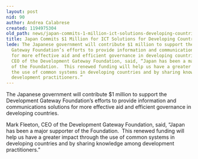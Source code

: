 ```yaml
---
layout: post
nid: 90
author: Andrea Calabrese
created: 1194975304
old_path: news/japan-commits-1-million-ict-solutions-developing-countries
title: Japan Commits $1 Million for ICT Solutions for Developing Countries
lede: The Japanese government will contribute $1 million to support the Development
  Gateway Foundation’s efforts to provide information and communications solutions
  for more effective aid and efficient governance in developing countries. Mark Fleeton,
  CEO of the Development Gateway Foundation, said, “Japan has been a major supporter
  of the Foundation.  This renewed funding will help us have a greater impact through
  the use of common systems in developing countries and by sharing knowledge among
  development practitioners.”
---
```


The Japanese government will contribute $1 million to support the Development Gateway Foundation’s efforts to provide information and communications solutions for more effective aid and efficient governance in developing countries.

Mark Fleeton, CEO of the Development Gateway Foundation, said, “Japan has been a major supporter of the Foundation.  This renewed funding will help us have a greater impact through the use of common systems in developing countries and by sharing knowledge among development practitioners.”

